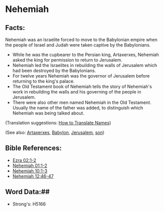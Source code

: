 # Nehemiah #

## Facts: ##

Nehemiah was an Israelite forced to move to the Babylonian empire when the people of Israel and Judah were taken captive by the Babylonians.

* While he was the cupbearer to the Persian king, Artaxerxes, Nehemiah asked the king for permission to return to Jerusalem.
* Nehemiah led the Israelites in rebuilding the walls of Jerusalem which had been destroyed by the Babylonians.
* For twelve years Nehemiah was the governor of Jerusalem before returning to the king's palace.
* The Old Testament book of Nehemiah tells the story of Nehemiah's work in rebuilding the walls and his governing of the people in Jerusalem.
* There were also other men named Nehemiah in the Old Testament. Usually the name of the father was added, to distinguish which Nehemiah was being talked about.

(Translation suggestions: [How to Translate Names](rc://en/ta/man/translate/translate-names))

(See also: [Artaxerxes](artaxerxes.md), [Babylon](babylon.md), [Jerusalem](jerusalem.md), [son](../kt/son.md))

## Bible References: ##

* [Ezra 02:1-2](rc://en/tn/help/ezr/02/01)
* [Nehemiah 01:1-2](rc://en/tn/help/neh/01/01)
* [Nehemiah 10:1-3](rc://en/tn/help/neh/10/01)
* [Nehemiah 12:46-47](rc://en/tn/help/neh/12/46)

## Word Data:##

* Strong's: H5166
